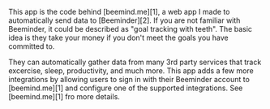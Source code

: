 This app is the code behind [beemind.me][1], a web app I made to automatically send data to [Beeminder][2].
If you are not familiar with Beeminder, it could be described as "goal tracking with teeth". The basic idea is they take your money if you don't meet the goals you have committed to.

They can automatically gather data from many 3rd party services that track excercise, sleep, productivity, and much more.
This app adds a few more integrations by allowing users to sign in with their Beeminder account to [beemind.me][1] and configure one of the supported integrations. See [beemind.me][1] fro more details.
